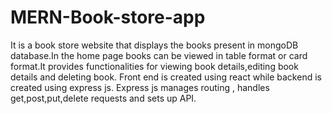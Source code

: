 # MERN-Book-store-app
It is a book store website that displays the books present in mongoDB database.In the home page books can be viewed in table format or card format.It provides functionalities for 
viewing book details,editing book details and deleting book.
Front end is created using react while backend is created using express js.
Express js manages routing , handles get,post,put,delete requests and sets up API.

